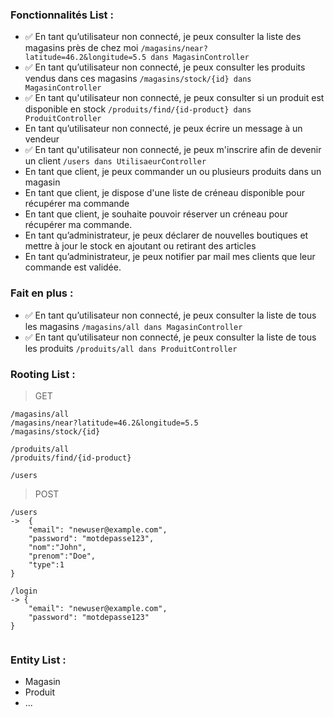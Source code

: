 ### Fonctionnalités List :

- ✅ En tant qu’utilisateur non connecté, je peux consulter la liste des magasins près de chez moi
    `/magasins/near?latitude=46.2&longitude=5.5 dans MagasinController`
- ✅ En tant qu’utilisateur non connecté, je peux consulter les produits vendus dans ces magasins
    `/magasins/stock/{id} dans MagasinController`
- ✅ En tant qu'utilisateur non connecté, je peux consulter si un produit est disponible en stock
    `/produits/find/{id-product} dans ProduitController`
- En tant qu’utilisateur non connecté, je peux écrire un message à un vendeur
- ✅ En tant qu'utilisateur non connecté, je peux m'inscrire afin de devenir un client
  `/users dans UtilisaeurController`
- En tant que client, je peux commander un ou plusieurs produits dans un magasin
- En tant que client, je dispose d'une liste de créneau disponible pour récupérer ma commande
- En tant que client, je souhaite pouvoir réserver un créneau pour récupérer ma commande.
- En tant qu’administrateur, je peux déclarer de nouvelles boutiques et mettre à jour le stock en ajoutant ou retirant des articles
- En tant qu’administrateur, je peux notifier par mail mes clients que leur commande est validée.

### Fait en plus :
- ✅ En tant qu’utilisateur non connecté, je peux consulter la liste de tous les magasins
    `/magasins/all dans MagasinController`
- ✅ En tant qu’utilisateur non connecté, je peux consulter la liste de tous les produits
    `/produits/all dans ProduitController`


### Rooting List :
> GET
```
/magasins/all
/magasins/near?latitude=46.2&longitude=5.5
/magasins/stock/{id}

/produits/all
/produits/find/{id-product}

/users
```
> POST
```
/users
->  {
    "email": "newuser@example.com",
    "password": "motdepasse123",
    "nom":"John",
    "prenom":"Doe",
    "type":1
}

/login
-> {
    "email": "newuser@example.com",
    "password": "motdepasse123"
}


```
### Entity List :
- Magasin
- Produit
- ...